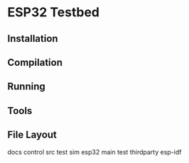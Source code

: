 # ESP32 Testbed

## Installation

## Compilation

## Running

## Tools


## File Layout

docs
control
    src
    test
    sim
esp32
    main
    test
thirdparty
    esp-idf
